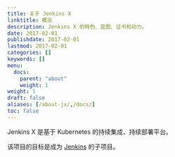 ```yaml
---
title: 关于 Jenkins X
linktitle: 概览
description: Jenkins X 的特色、蓝图、证书和动力。
date: 2017-02-01
publishdate: 2017-02-01
lastmod: 2017-02-01
categories: []
keywords: []
menu:
  docs:
    parent: "about"
    weight: 1
weight: 1
draft: false
aliases: [/about-jx/,/docs/]
toc: false
---
```


Jenkins X 是基于 Kubernetes 的持续集成、持续部署平台。

该项目的目标是成为 <a href="https://jenkins.io/">Jenkins</a> 的子项目。


                    
